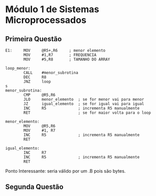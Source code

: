 # Módulo 1 de Sistemas Microprocessados
## Primeira Questão
```assembly
E1:     MOV     @R5+,R6     ; menor elemento
        MOV     #1,R7       ; FREQUENCIA
        MOV     #5,R8       ; TAMANHO DO ARRAY

loop_menor:
        CALL    #menor_subrotina
        DEC     R8
        JNZ     loop
s
menor_subrotina:
        CMP     @R5,R6
        JLO     menor_elemento  ; se for menor vai para menor
        JZ      igual_elemento  ; se for igual vai para igual
        INC     R5              ; incrementa R5 manualmente
        RET                     ; se for maior volta para o loop

menor_elemento:
        MOV     @R5,R6
        MOV     #1, R7
        INC     R5              ; incrementa R5 manualmente
        RET

igual_elemento:
        INC     R7
        INC     R5              ; incrementa R5 manualmente
        RET
```
Ponto Interessante: seria válido por um .B pois são bytes.
## Segunda Questão
```assembly

```